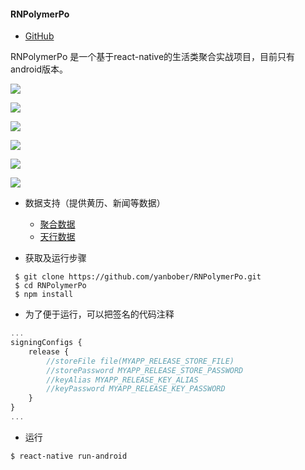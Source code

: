 #### RNPolymerPo

* [GitHub](https://github.com/yanbober/RNPolymerPo)

RNPolymerPo 是一个基于react-native的生活类聚合实战项目，目前只有android版本。



![](https://github.com/yanbober/RNPolymerPo/raw/master/doc/home_page.png)

![](https://github.com/yanbober/RNPolymerPo/raw/master/doc/weixin_page.png)

![](https://github.com/yanbober/RNPolymerPo/raw/master/doc/mine_page.png)

![](https://github.com/yanbober/RNPolymerPo/raw/master/doc/online_news_page.png)

![](https://github.com/yanbober/RNPolymerPo/raw/master/doc/chart_page.png)

![](https://github.com/yanbober/RNPolymerPo/raw/master/doc/movie_page.png)

* 数据支持（提供黄历、新闻等数据）
  * [聚合数据](https://www.juhe.cn/)
  * [天行数据](http://www.tianapi.com/)


* 获取及运行步骤

```shell
 $ git clone https://github.com/yanbober/RNPolymerPo.git
 $ cd RNPolymerPo
 $ npm install 
```

* 为了便于运行，可以把签名的代码注释


```javascript
...
signingConfigs {
    release {
        //storeFile file(MYAPP_RELEASE_STORE_FILE)
        //storePassword MYAPP_RELEASE_STORE_PASSWORD
        //keyAlias MYAPP_RELEASE_KEY_ALIAS
        //keyPassword MYAPP_RELEASE_KEY_PASSWORD
    }
}
...
```

* 运行

```shell
$ react-native run-android
```

